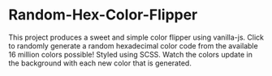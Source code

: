 # Random-Hex-Color-Flipper

This project produces a sweet and simple color flipper using vanilla-js. Click to randomly generate a random hexadecimal color code from the available 16 million colors possible! Styled using SCSS. Watch the colors update in the background with each new color that is generated. 

<!-- Fork project to showcase in live server -->
